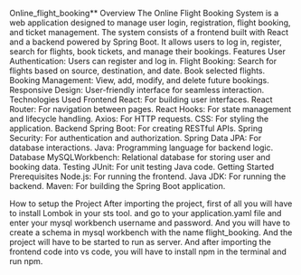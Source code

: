 Online_flight_booking** Overview The Online Flight Booking System is a web application designed to manage user login, registration, flight booking, and ticket management. 
The system consists of a frontend built with React and a backend powered by Spring Boot. It allows users to log in, register, search for flights, book tickets, and manage their bookings.
Features User Authentication: Users can register and log in. Flight Booking: Search for flights based on source, destination, and date. Book selected flights.
Booking Management: View, add, modify, and delete future bookings. Responsive Design: User-friendly interface for seamless interaction. Technologies Used Frontend React: 
For building user interfaces. React Router: For navigation between pages. React Hooks: For state management and lifecycle handling. Axios: For HTTP requests. CSS: For styling the application.
Backend Spring Boot: For creating RESTful APIs. Spring Security: For authentication and authorization. Spring Data JPA: For database interactions.
Java: Programming language for backend logic. Database MySQLWorkbench: Relational database for storing user and booking data. Testing JUnit: For unit testing Java code.
Getting Started Prerequisites Node.js: For running the frontend. Java JDK: For running the backend. Maven: For building the Spring Boot application.

How to setup the Project After importing the project, first of all you will have to install Lombok in your sts tool.
and go to your application.yaml file and enter your mysql workbench username and password.
And you will have to create a schema in mysql workbench with the name flight_booking. And the project will have to be started to run as server. 
And after importing the frontend code into vs code, you will have to install npm in the terminal and run npm.
